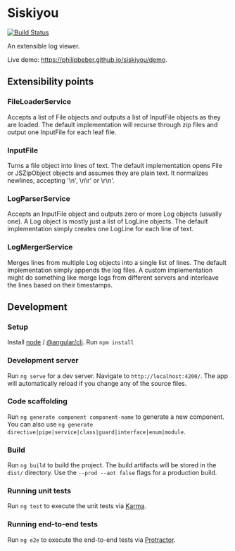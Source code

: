# Siskiyou

[![Build Status](https://api.travis-ci.com/philipbeber/siskiyou.svg?branch=master)](https://travis-ci.org/philipbeber/siskiyou)

An extensible log viewer.

Live demo: <https://philipbeber.github.io/siskiyou/demo>.

## Extensibility points

### FileLoaderService

Accepts a list of File objects and outputs a list of InputFile objects as they are loaded. The default implementation will recurse through zip files and output one InputFile for each leaf file.

### InputFile

Turns a file object into lines of text. The default implementation opens File or JSZipObject objects and assumes they are plain text. It normalizes newlines, accepting '\n', \n\r' or \r\n'.

### LogParserService

Accepts an InputFile object and outputs zero or more Log objects (usually one). A Log object is mostly just a list of LogLine objects. The default implementation simply creates one LogLine for each line of text.

### LogMergerService

Merges lines from multiple Log objects into a single list of lines. The default implementation simply appends the log files. A custom implementation might do something like merge logs from different servers and interleave the lines based on their timestamps.

## Development

### Setup

Install [node](https://nodejs.org/en/download/) / [@angular/cli](https://cli.angular.io/).
Run `npm install`

### Development server

Run `ng serve` for a dev server. Navigate to `http://localhost:4200/`. The app will automatically reload if you change any of the source files.

### Code scaffolding

Run `ng generate component component-name` to generate a new component. You can also use `ng generate directive|pipe|service|class|guard|interface|enum|module`.

### Build

Run `ng build` to build the project. The build artifacts will be stored in the `dist/` directory. Use the `--prod --aot false` flags for a production build.

### Running unit tests

Run `ng test` to execute the unit tests via [Karma](https://karma-runner.github.io).

### Running end-to-end tests

Run `ng e2e` to execute the end-to-end tests via [Protractor](http://www.protractortest.org/).


